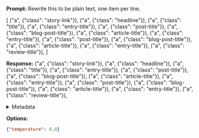 **Prompt:**
Rewrite this to be plain text, one item per line.

[
    ("a", {"class": "story-link"}),
    ("a", {"class": "headline"}),
    ("a", {"class": "title"}),
    ("a", {"class": "entry-title"}),
    ("a", {"class": "post-title"}),
    ("a", {"class": "blog-post-title"}),
    ("a", {"class": "article-title"}),
    ("a", {"class": "entry-title"}),
    ("a", {"class": "post-title"}),
    ("a", {"class": "blog-post-title"}),
    ("a", {"class": "article-title"}),
    ("a", {"class": "entry-title"}),
    ("a", {"class": "review-title"}),
]

**Response:**
("a", {"class": "story-link"}),
("a", {"class": "headline"}),
("a", {"class": "title"}),
("a", {"class": "entry-title"}),
("a", {"class": "post-title"}),
("a", {"class": "blog-post-title"}),
("a", {"class": "article-title"}),
("a", {"class": "entry-title"}),
("a", {"class": "post-title"}),
("a", {"class": "blog-post-title"}),
("a", {"class": "article-title"}),
("a", {"class": "entry-title"}),
("a", {"class": "review-title"}),

<details><summary>Metadata</summary>

- Duration: 21173 ms
- Datetime: 2023-11-02T16:28:58.162503
- Model: gpt-3.5-turbo-0613

</details>

**Options:**
```json
{"temperature": 0.0}
```

